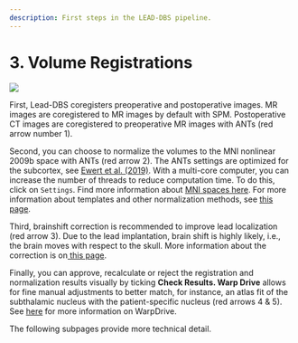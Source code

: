 ```yaml
---
description: First steps in the LEAD-DBS pipeline.
---
```


# 3. Volume Registrations

![](../../.gitbook/assets/UI\_registration.png)

First, Lead-DBS coregisters preoperative and postoperative images. MR images are coregistered to MR images by default with SPM. Postoperative CT images are coregistered to preoperative MR images with ANTs (red arrow number 1).

Second, you can choose to normalize the volumes to the MNI nonlinear 2009b space with ANTs (red arrow 2). The ANTs settings are optimized for the subcortex, see [Ewert et al. (2019)](https://doi.org/10.1016/j.neuroimage.2018.09.061). With a multi-core computer, you can increase the number of threads to reduce computation time. To do this, click on `Settings`. Find more information about [MNI spaces here](https://www.lead-dbs.org/about-the-mni-spaces/). For more information about templates and other normalization methods, see [this page](normalization-of-images.md).

Third, brainshift correction is recommended to improve lead localization (red arrow 3). Due to the lead implantation, brain shift is highly likely, i.e., the brain moves with respect to the skull. More information about the correction is on[ this page](subcortical-refine-post-to-pre-transforms.md).

Finally, you can approve, recalculate or reject the registration and normalization results visually by ticking **Check Results. Warp Drive** allows for fine manual adjustments to better match, for instance, an atlas fit of the subthalamic nucleus with the patient-specific nucleus (red arrows 4 & 5). See [here](https://github.com/netstim/SlicerNetstim/tree/master/WarpDrive) for more information on WarpDrive.

The following subpages provide more technical detail.
